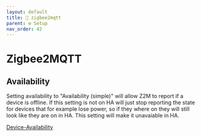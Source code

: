 ```yaml
---
layout: default
title: 🔗 zigbee2mqtt
parent: ⚙️ Setup
nav_order: 42
---
```

# Zigbee2MQTT

## Availability

Setting availability to "Availability (simple)" will allow Z2M to report if a device is offline. If this setting is not on HA will just stop reporting the state for devices that for example lose power, so if they where on they will still look like they are on in HA. This setting will make it unavaiable in HA.

[Device-Availability](https://www.zigbee2mqtt.io/guide/configuration/device-availability.html#availability-advanced-configuration)